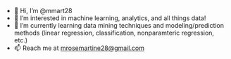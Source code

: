 - 👋 Hi, I’m @mmart28
- 👀 I’m interested in machine learning, analytics, and all things data!
- 🌱 I’m currently learning data mining techniques and modeling/prediction methods (linear regression, classification, nonparamteric regression, etc.)
- 📫 Reach me at mrosemartine28@gmail.com

<!---
mmart28/mmart28 is a ✨ special ✨ repository because its `README.md` (this file) appears on your GitHub profile.
You can click the Preview link to take a look at your changes.
--->
